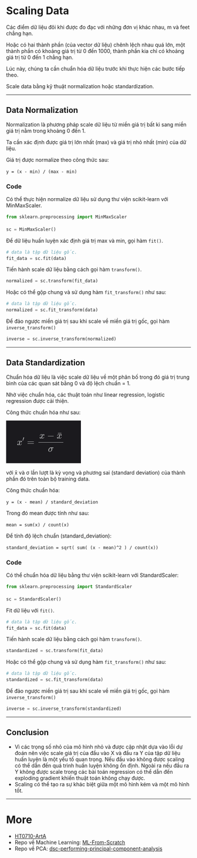 # Scaling Data
Các điểm dữ liệu đôi khi được đo đạc với những đơn vị khác nhau, m và feet chẳng hạn.

Hoặc có hai thành phần (của vector dữ liệu) chênh lệch nhau quá lớn, một thành phần có khoảng giá trị từ 0 đến 1000, thành phần kia chỉ có khoảng giá trị từ 0 đến 1 chẳng hạn.

Lúc này, chúng ta cần chuẩn hóa dữ liệu trước khi thực hiện các bước tiếp theo.

Scale data bằng kỹ thuật normalization hoặc standardization.

---
## Data Normalization
Normalization là phương pháp scale dữ liệu từ miền giá trị bất kì sang miền giá trị nằm trong khoảng 0 đến 1.

Ta cần xác định được giá trị lớn nhất (max) và giá trị nhỏ nhất (min) của dữ liệu.

Giá trị được normalize theo công thức sau:

`y = (x - min) / (max - min)`

### Code
Có thể thực hiện normalize dữ liệu sử dụng thư viện scikit-learn với MinMaxScaler.

```python
from sklearn.preprocessing import MinMaxScaler

sc = MinMaxScaler()
```

Để dữ liệu huấn luyện xác định giá trị max và min, gọi hàm `fit()`.

```python
# data là tập dữ liệu gốc.
fit_data = sc.fit(data)
```

Tiến hành scale dữ liệu bằng cách gọi hàm `transform()`.

```python
normalized = sc.transform(fit_data)
```

Hoặc có thể gộp chung và sử dụng hàm `fit_transform()` như sau:

```python
# data là tập dữ liệu gốc.
normalized = sc.fit_transform(data)
```

Để đảo ngược miền giá trị sau khi scale về miền giá trị gốc, gọi hàm `inverse_transform()`

```python
inverse = sc.inverse_transform(normalized)
```

---
## Data Standardization
Chuẩn hóa dữ liệu là việc scale dữ liệu về một phân bố trong đó giá trị trung bình của các quan sát bằng 0 và độ lệch chuẩn = 1.

Nhờ việc chuẩn hóa, các thuật toán như linear regression, logistic regression được cải thiện.

Công thức chuẩn hóa như sau:

![](pic/standardization.png)

với x̄ và σ lần lượt là kỳ vọng và phương sai (standard deviation) của thành phần đó trên toàn bộ training data.

Công thức chuẩn hóa:

`y = (x - mean) / standard_deviation`

Trong đó mean được tính như sau:

`mean = sum(x) / count(x)`

Để tính độ lệch chuẩn (standard_deviation):

`standard_deviation = sqrt( sum( (x - mean)^2 ) / count(x))`

### Code
Có thể chuẩn hóa dữ liệu bằng thư viện scikit-learn với StandardScaler:

```python
from sklearn.preprocessing import StandardScaler

sc = StandardScaler()
```

Fit dữ liệu với `fit()`.

```python
# data là tập dữ liệu gốc.
fit_data = sc.fit(data)
```

Tiến hành scale dữ liệu bằng cách gọi hàm `transform()`.

```python
standardized = sc.transform(fit_data)
```

Hoặc có thể gộp chung và sử dụng hàm `fit_transform()` như sau:

```python
# data là tập dữ liệu gốc.
standardized = sc.fit_transform(data)
```

Để đảo ngược miền giá trị sau khi scale về miền giá trị gốc, gọi hàm `inverse_transform()`

```python
inverse = sc.inverse_transform(standardized)
```

---
## Conclusion
- Vì các trọng số nhỏ của mô hình nhỏ và được cập nhật dựa vào lỗi dự đoán nên việc scale giá trị của đầu vào X và đầu ra Y của tập dữ liệu huấn luyện là một yếu tố quan trọng. Nếu đầu vào không được scaling có thể dẫn đến quá trình huấn luyện không ổn định. Ngoài ra nếu đầu ra Y không được scale trong các bài toán regression có thể dẫn đến exploding gradient khiến thuật toán không chạy được.
- Scaling có thể tạo ra sự khác biệt giữa một mô hình kém và một mô hình tốt.

---
# More
- [HT0710-ArtA](https://github.com/HT0710)
- Repo về Machine Learning: [ML-From-Scratch](https://github.com/HT0710/ML-From-Scratch.git)
- Repo về PCA: [dsc-performing-principal-component-analysis](https://github.com/HT0710/dsc-performing-principal-component-analysis.git)
